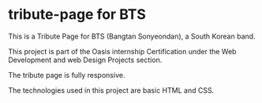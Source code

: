 # tribute-page for BTS

This is a Tribute Page for BTS (Bangtan Sonyeondan), a South Korean band.

This project is part of the Oasis internship Certification under the Web Development and web Design Projects section.

The tribute page is fully responsive.

The technologies used in this project are basic HTML and CSS.
